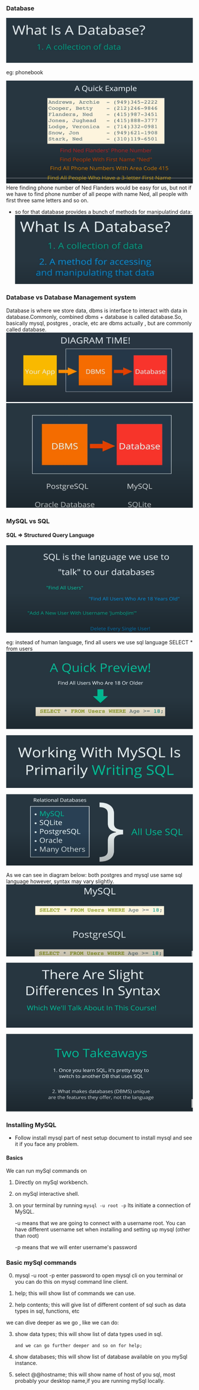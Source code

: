 ### Database

![Alt text](image.png)

eg: phonebook

![Alt text](image-1.png)
Here finding phone number of Ned Flanders would be easy for us, but not if we have to find phone number of all peope with name Ned, all people with first three same letters and so on.

- so for that database provides a bunch of methods for manipulatind data:
  ![Alt text](image-3.png)

### Database vs Database Management system

Database is where we store data, dbms is interface to interact with data in database.Commonly, combined dbms + database is called database.So, basically mysql, postgres , oracle, etc are dbms actually , but are commonly called database.
![Alt text](image-5.png)
![Alt text](image-6.png)

### MySQL vs SQL

#### SQL => Structured Query Language

![Alt text](image-7.png)

eg:
instead of human language, find all users we use sql language SELECT \* from users
![Alt text](image-8.png)

![Alt text](image-9.png)

![Alt text](image-10.png)

As we can see in diagram below: both postgres and mysql use same sql language however, syntax may vary slightly.
![Alt text](image-11.png)

![Alt text](image-12.png)

![Alt text](image-13.png)

### Installing MySQL

- Follow install mysql part of nest setup document to install mysql and see it if you face any problem.

#### Basics

We can run mySql commands on

1. Directly on mySql workbench.
2. on mySql interactive shell.
3. on your terminal by running `mysql -u root -p`
   Its initiate a connection of MySQL.

   -u means that we are going to connect with a username root. You can have different username set when installing and setting up mysql (other than root)

   -p means that we will enter username's password

### Basic mySql commands

0. mysql -u root -p
   enter password to open mysql cli on you terminal or you can do this on mysql command line client.

1. help;
   this will show list of commands we can use.

2. help contents;
   this will give list of different content of sql such as data types in sql, functions, etc

we can dive deeper as we go , like we can do:

3.  show data types;
    this will show list of data types used in sql.

        and we can go further deeper and so on for help;

4.  show databases;
    this will show list of database available on you mySql instance.

5.  select @@hostname;
    this will show name of host of you sql, most probably your desktop name,if you are running mySql locally.

